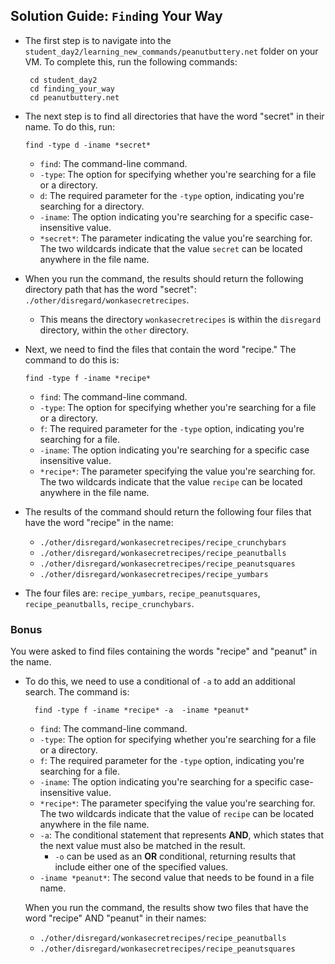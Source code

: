 ## Solution Guide: `Find`ing Your Way

- The first step is to navigate into the `student_day2/learning_new_commands/peanutbuttery.net` folder on your VM. To complete this, run the following commands:
 
       cd student_day2
       cd finding_your_way
       cd peanutbuttery.net
       
- The next step is to find all directories that have the word "secret" in their name. To do this, run:

      find -type d -iname *secret*
  
   
    - `find`: The command-line command.
    - `-type`: The option for specifying whether you're searching for a file or a directory.
    - `d`: The required parameter for the  `-type` option, indicating you're searching for a directory.
    - `-iname`: The option indicating you're searching for a specific case-insensitive value.
    - `*secret*`: The parameter indicating the value you're searching for. The two wildcards indicate that the value `secret` can be located anywhere in the file name.
    
    
- When you run the command, the results should return the following directory path that has the word "secret": `./other/disregard/wonkasecretrecipes`.
      
    - This means the directory `wonkasecretrecipes` is within the `disregard` directory, within the `other` directory.
    
- Next, we need to find the files that contain the word "recipe." The command to do this is:

      find -type f -iname *recipe*
     
    - `find`: The command-line command.
    - `-type`: The option for specifying whether you're searching for a file or a directory.
    - `f`: The required parameter for the  `-type` option, indicating you're searching for a file.
    - `-iname`: The option indicating you're searching for a specific case insensitive value.
    - `*recipe*`: The parameter specifying the value you're searching for. The two wildcards indicate that the value `recipe` can be located anywhere in the file name.    
     
- The results of the command should return the following four files that have the word "recipe" in the name:  
     
     - `./other/disregard/wonkasecretrecipes/recipe_crunchybars`
     - `./other/disregard/wonkasecretrecipes/recipe_peanutballs`
     - `./other/disregard/wonkasecretrecipes/recipe_peanutsquares`
     - `./other/disregard/wonkasecretrecipes/recipe_yumbars`
     
- The four files are: `recipe_yumbars`,  `recipe_peanutsquares`, `recipe_peanutballs`, `recipe_crunchybars`.  

     
### Bonus     

You were asked to find files containing the words "recipe" and "peanut" in the name.

- To do this, we need to use a conditional of `-a` to add an additional search. The command is:

        find -type f -iname *recipe* -a  -iname *peanut*
 
    - `find`: The command-line command.
    - `-type`: The option for specifying whether you're searching for a file or a directory.
    - `f`: The required parameter for the  `-type` option, indicating you're searching for a file.
    - `-iname`: The option indicating you're searching for a specific case-insensitive value.
    - `*recipe*`:  The parameter specifying the value you're searching for. The two wildcards indicate that the value of `recipe` can be located anywhere in the file name.      
    - `-a`: The conditional statement that represents **AND**,  which states that the next value must also be matched in the result.  
      - `-o` can be used as an **OR** conditional, returning results that include either one of the specified values.
    -  `-iname *peanut*`: The second value that needs to be found in a file name.  
  
  When you run the command, the results show two files that have the word "recipe" AND "peanut" in their names:
  
     - `./other/disregard/wonkasecretrecipes/recipe_peanutballs`
     - `./other/disregard/wonkasecretrecipes/recipe_peanutsquares`
